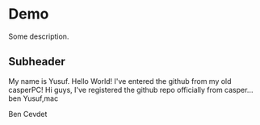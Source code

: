 # Demo

Some description.

## Subheader

My name is Yusuf. Hello World!
I've entered the github from my old casperPC!
Hi guys, I've registered the github repo officially from casper...
ben Yusuf,mac

Ben Cevdet
